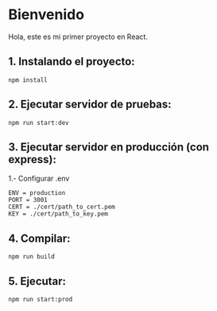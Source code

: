 # Bienvenido

Hola, este es mi primer proyecto en React. 

## 1. Instalando el proyecto:

```
npm install
```
## 2. Ejecutar servidor de pruebas:

```
npm run start:dev
```

## 3. Ejecutar servidor en producción (con express):

1.- Configurar .env

```
ENV = production
PORT = 3001
CERT = ./cert/path_to_cert.pem
KEY = ./cert/path_to_key.pem
```

## 4. Compilar:

```
npm run build
```

## 5. Ejecutar:
```
npm run start:prod
```
